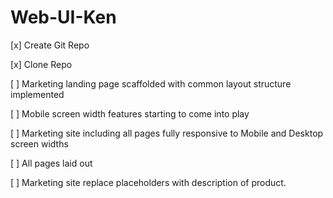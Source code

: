 # Web-UI-Ken


[x] Create Git Repo

[x] Clone Repo

[ ] Marketing landing page scaffolded with common layout structure implemented

[ ] Mobile screen width features starting to come into play

[ ] Marketing site including all pages fully responsive to Mobile and Desktop screen widths

[ ] All pages laid out

[ ] Marketing site replace placeholders with description of product.